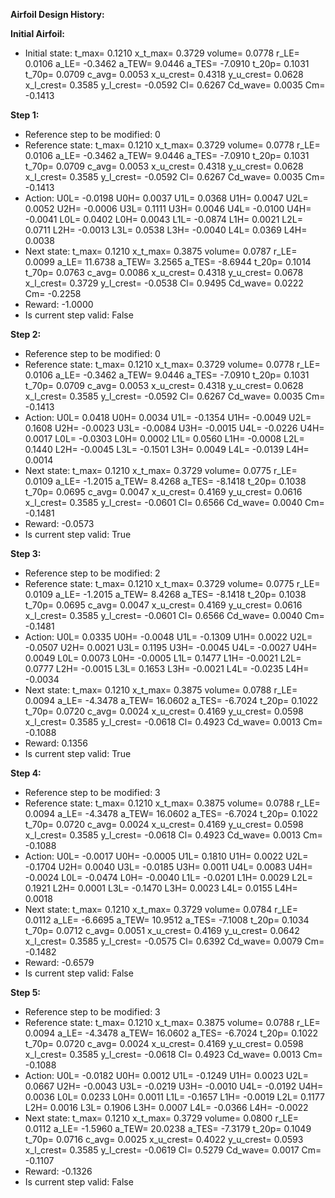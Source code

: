 **Airfoil Design History:**

**Initial Airfoil:**
- Initial state: t_max= 0.1210 x_t_max= 0.3729 volume= 0.0778 r_LE= 0.0106 a_LE= -0.3462 a_TEW= 9.0446 a_TES= -7.0910 t_20p= 0.1031 t_70p= 0.0709 c_avg= 0.0053 x_u_crest= 0.4318 y_u_crest= 0.0628 x_l_crest= 0.3585 y_l_crest= -0.0592 Cl= 0.6267 Cd_wave= 0.0035 Cm= -0.1413

**Step 1:**
- Reference step to be modified: 0
- Reference state: t_max= 0.1210 x_t_max= 0.3729 volume= 0.0778 r_LE= 0.0106 a_LE= -0.3462 a_TEW= 9.0446 a_TES= -7.0910 t_20p= 0.1031 t_70p= 0.0709 c_avg= 0.0053 x_u_crest= 0.4318 y_u_crest= 0.0628 x_l_crest= 0.3585 y_l_crest= -0.0592 Cl= 0.6267 Cd_wave= 0.0035 Cm= -0.1413
- Action: U0L= -0.0198 U0H= 0.0037 U1L= 0.0368 U1H= 0.0047 U2L= 0.0052 U2H= -0.0006 U3L= 0.1111 U3H= 0.0046 U4L= -0.0100 U4H= -0.0041 L0L= 0.0402 L0H= 0.0043 L1L= -0.0874 L1H= 0.0021 L2L= 0.0711 L2H= -0.0013 L3L= 0.0538 L3H= -0.0040 L4L= 0.0369 L4H= 0.0038
- Next state: t_max= 0.1210 x_t_max= 0.3875 volume= 0.0787 r_LE= 0.0099 a_LE= 11.6738 a_TEW= 3.2565 a_TES= -8.6944 t_20p= 0.1014 t_70p= 0.0763 c_avg= 0.0086 x_u_crest= 0.4318 y_u_crest= 0.0678 x_l_crest= 0.3729 y_l_crest= -0.0538 Cl= 0.9495 Cd_wave= 0.0222 Cm= -0.2258
- Reward: -1.0000
- Is current step valid: False

**Step 2:**
- Reference step to be modified: 0
- Reference state: t_max= 0.1210 x_t_max= 0.3729 volume= 0.0778 r_LE= 0.0106 a_LE= -0.3462 a_TEW= 9.0446 a_TES= -7.0910 t_20p= 0.1031 t_70p= 0.0709 c_avg= 0.0053 x_u_crest= 0.4318 y_u_crest= 0.0628 x_l_crest= 0.3585 y_l_crest= -0.0592 Cl= 0.6267 Cd_wave= 0.0035 Cm= -0.1413
- Action: U0L= 0.0418 U0H= 0.0034 U1L= -0.1354 U1H= -0.0049 U2L= 0.1608 U2H= -0.0023 U3L= -0.0084 U3H= -0.0015 U4L= -0.0226 U4H= 0.0017 L0L= -0.0303 L0H= 0.0002 L1L= 0.0560 L1H= -0.0008 L2L= 0.1440 L2H= -0.0045 L3L= -0.1501 L3H= 0.0049 L4L= -0.0139 L4H= 0.0014
- Next state: t_max= 0.1210 x_t_max= 0.3729 volume= 0.0775 r_LE= 0.0109 a_LE= -1.2015 a_TEW= 8.4268 a_TES= -8.1418 t_20p= 0.1038 t_70p= 0.0695 c_avg= 0.0047 x_u_crest= 0.4169 y_u_crest= 0.0616 x_l_crest= 0.3585 y_l_crest= -0.0601 Cl= 0.6566 Cd_wave= 0.0040 Cm= -0.1481
- Reward: -0.0573
- Is current step valid: True

**Step 3:**
- Reference step to be modified: 2
- Reference state: t_max= 0.1210 x_t_max= 0.3729 volume= 0.0775 r_LE= 0.0109 a_LE= -1.2015 a_TEW= 8.4268 a_TES= -8.1418 t_20p= 0.1038 t_70p= 0.0695 c_avg= 0.0047 x_u_crest= 0.4169 y_u_crest= 0.0616 x_l_crest= 0.3585 y_l_crest= -0.0601 Cl= 0.6566 Cd_wave= 0.0040 Cm= -0.1481
- Action: U0L= 0.0335 U0H= -0.0048 U1L= -0.1309 U1H= 0.0022 U2L= -0.0507 U2H= 0.0021 U3L= 0.1195 U3H= -0.0045 U4L= -0.0027 U4H= 0.0049 L0L= 0.0073 L0H= -0.0005 L1L= 0.1477 L1H= -0.0021 L2L= 0.0777 L2H= -0.0015 L3L= 0.1653 L3H= -0.0021 L4L= -0.0235 L4H= -0.0034
- Next state: t_max= 0.1210 x_t_max= 0.3875 volume= 0.0788 r_LE= 0.0094 a_LE= -4.3478 a_TEW= 16.0602 a_TES= -6.7024 t_20p= 0.1022 t_70p= 0.0720 c_avg= 0.0024 x_u_crest= 0.4169 y_u_crest= 0.0598 x_l_crest= 0.3585 y_l_crest= -0.0618 Cl= 0.4923 Cd_wave= 0.0013 Cm= -0.1088
- Reward: 0.1356
- Is current step valid: True

**Step 4:**
- Reference step to be modified: 3
- Reference state: t_max= 0.1210 x_t_max= 0.3875 volume= 0.0788 r_LE= 0.0094 a_LE= -4.3478 a_TEW= 16.0602 a_TES= -6.7024 t_20p= 0.1022 t_70p= 0.0720 c_avg= 0.0024 x_u_crest= 0.4169 y_u_crest= 0.0598 x_l_crest= 0.3585 y_l_crest= -0.0618 Cl= 0.4923 Cd_wave= 0.0013 Cm= -0.1088
- Action: U0L= -0.0017 U0H= -0.0005 U1L= 0.1810 U1H= 0.0022 U2L= -0.1704 U2H= 0.0040 U3L= -0.0185 U3H= 0.0011 U4L= 0.0083 U4H= -0.0024 L0L= -0.0474 L0H= -0.0040 L1L= -0.0201 L1H= 0.0029 L2L= 0.1921 L2H= 0.0001 L3L= -0.1470 L3H= 0.0023 L4L= 0.0155 L4H= 0.0018
- Next state: t_max= 0.1210 x_t_max= 0.3729 volume= 0.0784 r_LE= 0.0112 a_LE= -6.6695 a_TEW= 10.9512 a_TES= -7.1008 t_20p= 0.1034 t_70p= 0.0712 c_avg= 0.0051 x_u_crest= 0.4169 y_u_crest= 0.0642 x_l_crest= 0.3585 y_l_crest= -0.0575 Cl= 0.6392 Cd_wave= 0.0079 Cm= -0.1482
- Reward: -0.6579
- Is current step valid: False

**Step 5:**
- Reference step to be modified: 3
- Reference state: t_max= 0.1210 x_t_max= 0.3875 volume= 0.0788 r_LE= 0.0094 a_LE= -4.3478 a_TEW= 16.0602 a_TES= -6.7024 t_20p= 0.1022 t_70p= 0.0720 c_avg= 0.0024 x_u_crest= 0.4169 y_u_crest= 0.0598 x_l_crest= 0.3585 y_l_crest= -0.0618 Cl= 0.4923 Cd_wave= 0.0013 Cm= -0.1088
- Action: U0L= -0.0182 U0H= 0.0012 U1L= -0.1249 U1H= 0.0023 U2L= 0.0667 U2H= -0.0043 U3L= -0.0219 U3H= -0.0010 U4L= -0.0192 U4H= 0.0036 L0L= 0.0233 L0H= 0.0011 L1L= -0.1657 L1H= -0.0019 L2L= 0.1177 L2H= 0.0016 L3L= 0.1906 L3H= 0.0007 L4L= -0.0366 L4H= -0.0022
- Next state: t_max= 0.1210 x_t_max= 0.3729 volume= 0.0800 r_LE= 0.0112 a_LE= -1.5960 a_TEW= 20.0238 a_TES= -7.3179 t_20p= 0.1049 t_70p= 0.0716 c_avg= 0.0025 x_u_crest= 0.4022 y_u_crest= 0.0593 x_l_crest= 0.3585 y_l_crest= -0.0619 Cl= 0.5279 Cd_wave= 0.0017 Cm= -0.1107
- Reward: -0.1326
- Is current step valid: False
